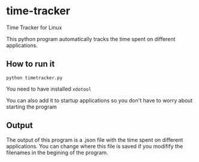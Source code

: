 # time-tracker

Time Tracker for Linux

This python program automatically tracks the time spent on different applications.

## How to run it

`python timetracker.py`

You need to have installed `xdotool`

You can also add it to startup applications so you don't have to worry about starting the program

## Output

The output of this program is a .json file with the time spent on different applications. You can change where this file is saved if you modifify the filenames in the begining of the program.

